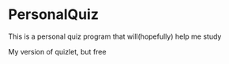 # PersonalQuiz
This is a personal quiz program that will(hopefully) help me study

My version of quizlet, but free
